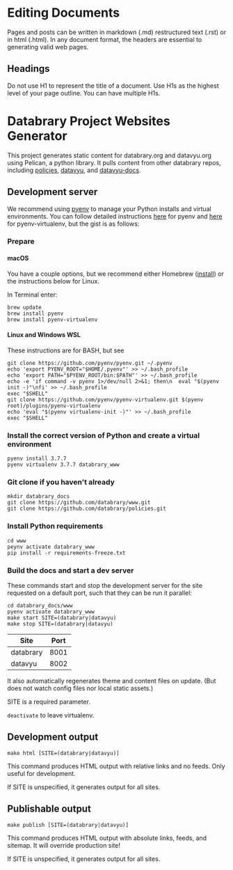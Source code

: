 # Editing Documents

Pages and posts can be written in markdown (.md) restructured text (.rst) or in html (.html). In any document format, the headers are essential to generating valid web pages.

## Headings

Do not use H1 to represent the title of a document. Use H1s as the highest level of your page outline. You can have multiple H1s.

# Databrary Project Websites Generator

This project generates static content for databrary.org and datavyu.org using Pelican, a python library. It pulls content from other databrary repos, including [policies](https://github.com/databrary/policies), [datavyu](https://github.com/databrary/datavyu), and [datavyu-docs](https://github.com/databrary/datavyu-docs).

## Development server

We recommend using [pyenv](https://github.com/pyenv/pyenv) to manage your Python installs and virtual environments. You can follow detailed instructions [here](https://github.com/pyenv/pyenv) for pyenv and [here](https://github.com/pyenv/pyenv-virtualenv) for pyenv-virtualenv, but the gist is as follows:

### Prepare

#### macOS

You have a couple options, but we recommend either Homebrew ([install](https://brew.sh/)) or the instructions below for Linux.

In Terminal enter:

```Shell
brew update
brew install pyenv
brew install pyenv-virtualenv
```

#### Linux and Windows WSL

These instructions are for BASH, but see

```Shell
git clone https://github.com/pyenv/pyenv.git ~/.pyenv
echo 'export PYENV_ROOT="$HOME/.pyenv"' >> ~/.bash_profile
echo 'export PATH="$PYENV_ROOT/bin:$PATH"' >> ~/.bash_profile
echo -e 'if command -v pyenv 1>/dev/null 2>&1; then\n  eval "$(pyenv init -)"\nfi' >> ~/.bash_profile
exec "$SHELL"
git clone https://github.com/pyenv/pyenv-virtualenv.git $(pyenv root)/plugins/pyenv-virtualenv
echo 'eval "$(pyenv virtualenv-init -)"' >> ~/.bash_profile
exec "$SHELL"
```

### Install the correct version of Python and create a virtual environment

```Shell
pyenv install 3.7.7
pyenv virtualenv 3.7.7 databrary_www
```

### Git clone if you haven't already

```Shell
mkdir databrary_docs
git clone https://github.com/databrary/www.git
git clone https://github.com/databrary/policies.git
```

### Install Python requirements

```Shell
cd www
peynv activate databrary_www
pip install -r requirements-freeze.txt
```

### Build the docs and start a dev server

These commands start and stop the development server for the site requested on a default port, such that they can be run it parallel:

```Shell
cd databrary_docs/www
pyenv activate databrary_www
make start SITE=(databrary|datavyu)
make stop SITE=(databrary|datavyu)
```

| Site      | Port |
| --------- | ---- |
| databrary | 8001 |
| datavyu   | 8002 |

It also automatically regenerates theme and content files on update. (But does not watch config files nor local static assets.)

SITE is a required parameter.

`deactivate` to leave virtualenv.

## Development output

`make html [SITE=(databrary|datavyu)]`

This command produces HTML output with relative links and no feeds. Only useful for development.

If SITE is unspecified, it generates output for all sites.

## Publishable output

`make publish [SITE=(databrary|datavyu)]`

This command produces HTML output with absolute links, feeds, and sitemap. It will override production site!

If SITE is unspecified, it generates output for all sites.
